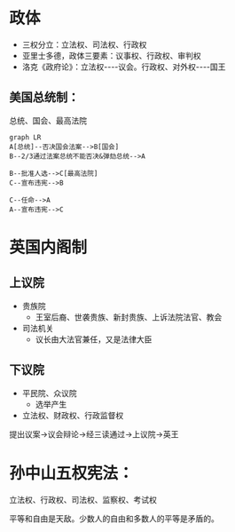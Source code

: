 # 政体
- 三权分立：立法权、司法权、行政权  
- 亚里士多德，政体三要素：议事权、行政权、审判权  
- 洛克《政府论》：立法权----议会。行政权、对外权----国王  


## 美国总统制：
总统、国会、最高法院  
```mermaid
graph LR
A[总统]--否决国会法案-->B[国会]
B--2/3通过法案总统不能否决&弹劾总统-->A

B--批准人选-->C[最高法院]
C--宣布违宪-->B

C--任命-->A
A--宣布违宪-->C
```



# 英国内阁制
## 上议院
- 贵族院
    - 王室后裔、世袭贵族、新封贵族、上诉法院法官、教会
- 司法机关
    - 议长由大法官兼任，又是法律大臣
    
    
## 下议院
- 平民院、众议院
    - 选举产生
- 立法权、财政权、行政监督权  

提出议案→议会辩论→经三读通过→上议院→英王  

# 孙中山五权宪法：
立法权、行政权、司法权、监察权、考试权  

平等和自由是天敌。少数人的自由和多数人的平等是矛盾的。  
